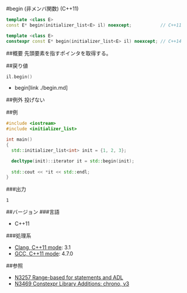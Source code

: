 #begin (非メンバ関数) (C++11)
```cpp
template <class E>
const E* begin(initializer_list<E> il) noexcept;           // C++11

template <class E>
constexpr const E* begin(initializer_list<E> il) noexcept; // C++14
```

##概要
先頭要素を指すポインタを取得する。


##戻り値
```cpp
il.begin()
```
* begin[link ./begin.md]


##例外
投げない


##例
```cpp
#include <iostream>
#include <initializer_list>

int main()
{
  std::initializer_list<int> init = {1, 2, 3};

  decltype(init)::iterator it = std::begin(init);
  
  std::cout << *it << std::endl;
}
```

###出力
```
1
```


##バージョン
###言語
- C++11

###処理系
- [Clang, C++11 mode](implementation.md#clang): 3.1
- [GCC, C++11 mode](/implementation.md#gcc): 4.7.0


##参照
- [N3257 Range-based for statements and ADL](http://www.open-std.org/jtc1/sc22/wg21/docs/papers/2011/n3257.pdf)
- [N3469 Constexpr Library Additions: chrono, v3](http://www.open-std.org/jtc1/sc22/wg21/docs/papers/2012/n3469.html)

